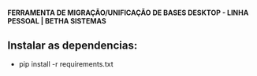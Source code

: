 #### FERRAMENTA DE MIGRAÇÃO/UNIFICAÇÃO DE BASES DESKTOP - LINHA PESSOAL | BETHA SISTEMAS


## Instalar as dependencias:
- pip install -r requirements.txt